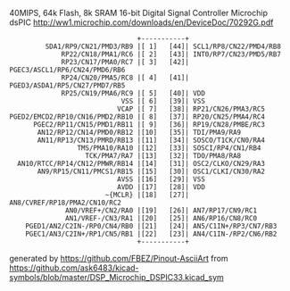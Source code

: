40MIPS, 64k Flash, 8k SRAM
16-bit Digital Signal Controller Microchip dsPIC
http://ww1.microchip.com/downloads/en/DeviceDoc/70292G.pdf


	                                +-----------+
	         SDA1/RP9/CN21/PMD3/RB9 |[ 1]   [44]| SCL1/RP8/CN22/PMD4/RB8
	             RP22/CN18/PMA1/RC6 |[ 2]   [43]| INT0/RP7/CN23/PMD5/RB7
	             RP23/CN17/PMA0/RC7 |[ 3]   [42]| PGEC3/ASCL1/RP6/CN24/PMD6/RB6
	             RP24/CN20/PMA5/RC8 |[ 4]   [41]| PGED3/ASDA1/RP5/CN27/PMD7/RB5
	             RP25/CN19/PMA6/RC9 |[ 5]   [40]| VDD
	                            VSS |[ 6]   [39]| VSS
	                           VCAP |[ 7]   [38]| RP21/CN26/PMA3/RC5
	PGED2/EMCD2/RP10/CN16/PMD2/RB10 |[ 8]   [37]| RP20/CN25/PMA4/RC4
	      PGEC2/RP11/CN15/PMD1/RB11 |[ 9]   [36]| RP19/CN28/PMBE/RC3
	       AN12/RP12/CN14/PMD0/RB12 |[10]   [35]| TDI/PMA9/RA9
	       AN11/RP13/CN13/PMRD/RB13 |[11]   [34]| SOSCO/T1CK/CN0/RA4
	                 TMS/PMA10/RA10 |[12]   [33]| SOSCI/RP4/CN1/RB4
	                   TCK/PMA7/RA7 |[13]   [32]| TDO/PMA8/RA8
	  AN10/RTCC/RP14/CN12/PMWR/RB14 |[14]   [31]| OSC2/CLKO/CN29/RA3
	       AN9/RP15/CN11/PMCS1/RB15 |[15]   [30]| OSC1/CLKI/CN30/RA2
	                           AVSS |[16]   [29]| VSS
	                           AVDD |[17]   [28]| VDD
	                        ~{MCLR} |[18]   [27]| AN8/CVREF/RP18/PMA2/CN10/RC2
	              AN0/VREF+/CN2/RA0 |[19]   [26]| AN7/RP17/CN9/RC1
	              AN1/VREF-/CN3/RA1 |[20]   [25]| AN6/RP16/CN8/RC0
	    PGED1/AN2/C2IN-/RP0/CN4/RB0 |[21]   [24]| AN5/C1IN+/RP3/CN7/RB3
	    PGEC1/AN3/C2IN+/RP1/CN5/RB1 |[22]   [23]| AN4/C1IN-/RP2/CN6/RB2
	                                +-----------+


generated by https://github.com/FBEZ/Pinout-AsciiArt from https://github.com/ask6483/kicad-symbols/blob/master/DSP_Microchip_DSPIC33.kicad_sym